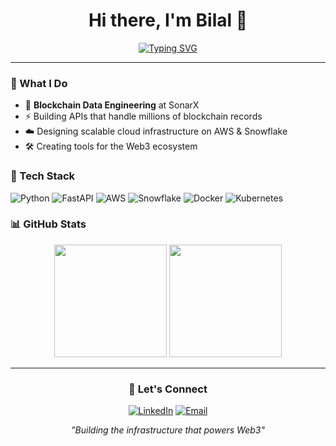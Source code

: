 <div align="center">

# Hi there, I'm Bilal 👋

[![Typing SVG](https://readme-typing-svg.herokuapp.com?font=Fira+Code&weight=500&size=22&pause=1000&color=36BCF7&center=true&vCenter=true&width=435&lines=Blockchain+Data+Engineer;Building+Web3+Infrastructure;SonarX+Team+Member;FastAPI+%7C+Python+%7C+AWS)](https://git.io/typing-svg)

</div>

---

### 🚀 What I Do
- 🔗 **Blockchain Data Engineering** at SonarX
- ⚡ Building APIs that handle millions of blockchain records  
- ☁️ Designing scalable cloud infrastructure on AWS & Snowflake
- 🛠️ Creating tools for the Web3 ecosystem

### 🔧 Tech Stack
![Python](https://img.shields.io/badge/-Python-3776AB?style=flat-square&logo=python&logoColor=white)
![FastAPI](https://img.shields.io/badge/-FastAPI-009688?style=flat-square&logo=fastapi&logoColor=white)
![AWS](https://img.shields.io/badge/-AWS-232F3E?style=flat-square&logo=amazon-aws&logoColor=white)
![Snowflake](https://img.shields.io/badge/-Snowflake-29B5E8?style=flat-square&logo=snowflake&logoColor=white)
![Docker](https://img.shields.io/badge/-Docker-2496ED?style=flat-square&logo=docker&logoColor=white)
![Kubernetes](https://img.shields.io/badge/-Kubernetes-326CE5?style=flat-square&logo=kubernetes&logoColor=white)

### 📊 GitHub Stats
<div align="center">
  <img height="180em" src="https://github-readme-stats.vercel.app/api?username=belhaghassan&show_icons=true&theme=tokyonight&include_all_commits=true&count_private=true"/>
  <img height="180em" src="https://github-readme-stats.vercel.app/api/top-langs/?username=belhaghassan&layout=compact&langs_count=7&theme=tokyonight"/>
</div>

---

<div align="center">

### 🤝 Let's Connect
[![LinkedIn](https://img.shields.io/badge/-LinkedIn-0077B5?style=for-the-badge&logo=linkedin&logoColor=white)](https://linkedin.com/in/bilalelhaghassan)
[![Email](https://img.shields.io/badge/-Email-D14836?style=for-the-badge&logo=gmail&logoColor=white)](mailto:bilalelhaghassan@gmail.com)

*"Building the infrastructure that powers Web3"*

</div>